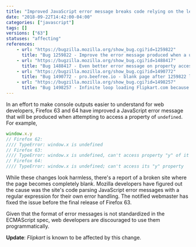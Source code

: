 ```yaml
---
title: "Improved JavaScript error message breaks code relying on the legacy format"
date: "2018-09-22T14:42:00-04:00"
categories: ["javascript"]
tags: []
versions: ["63"]
statuses: "affecting"
references:
    - url: "https://bugzilla.mozilla.org/show_bug.cgi?id=1259822"
      title: "Bug 1259822 - Improve the error message produced when a user attempts to access a property of [something that evaluated to] undefined."
    - url: "https://bugzilla.mozilla.org/show_bug.cgi?id=1488417"
      title: "Bug 1488417 - Even better error message on property access on undefined/null variable"
    - url: "https://bugzilla.mozilla.org/show_bug.cgi?id=1490772"
      title: "Bug 1490772 - pro.beefree.io - blank page after 1259822 landed"
    - url: "https://bugzilla.mozilla.org/show_bug.cgi?id=1498257"
      title: "Bug 1498257 - Infinite loop loading Flipkart.com because the site's regex fails to match Firefox's JS error message"
---
```

In an effort to make console outputs easier to understand for web developers, Firefox 63 and 64 have improved a JavaScript error message that will be produced when attempting to access a property of `undefined`. For example,

```js
window.x.y
// Firefox 62:
//// TypeError: window.x is undefined
// Firefox 63:
//// TypeError: window.x is undefined, can't access property "y" of it
// Firefox 64:
//// TypeError: window.x is undefined; can't access its "y" property
```

While these changes look harmless, there's a report of a broken site where the page becomes completely blank. Mozilla developers have figured out the cause was the site's code parsing JavaScript error messages with a regular expression for their own error handling. The notified webmaster has fixed the issue before the final release of Firefox 63.

Given that the format of error messages is not standardized in the ECMAScript spec, web developers are discouraged to use them programmatically.

**Update**: *Flipkart* is known to be affected by this change.
